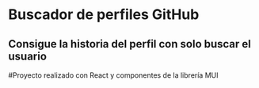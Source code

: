 # Buscador de perfiles GitHub 
## Consigue la historia del perfil con solo buscar el usuario

#Proyecto realizado con React y componentes de la librería MUI 

